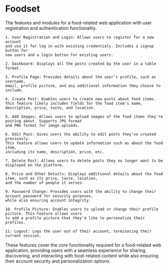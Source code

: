# Foodset

The features and modules for a food-related web application with user registration and authentication 
functionality.     

    1. User Registration and Login: Allows users to register for a new account 
    and use it for log in with existing credentials. Includes a signup button for 
    new users and a login button for existing users.

    2. Dashboard: Displays all the posts created by the user in a table format.

    3. Profile Page: Provides details about the user's profile, such as username, 
    email, profile picture, and any additional information they choose to include.

    4. Create Post: Enables users to create new posts about food items. 
    This feature likely includes fields for the food item's name, description, price, taste, and location.

    5. Add Images: Allows users to upload images of the food items they're posting about. Supports JPG format 
    and PNG format for image uploads.

    6. Edit Post: Gives users the ability to edit posts they've created previously. 
    This feature allows users to update information such as about the food item, 
    including its name, description, price, etc.

    7. Delete Post: Allows users to delete posts they no longer want to be displayed on the platform.

    8. Price and Other Details: Displays additional details about the food item, such as its price, taste, location, 
    and the number of people it serves.

    9. Password Change: Provides users with the ability to change their account password for security purposes,
    while also ensuring account integrity.

    10. Profile Picture: Enables users to upload or change their profile picture. This feature allows users 
    to add a profile picture that they'd like to personalize their profiles.

    11. Logout: Logs the user out of their account, terminating their current session.

These features cover the core functionality required for a food-related web application, 
providing users with a seamless experience for sharing, discovering, and interacting with 
food-related content while also ensuring their account security and personalization options.